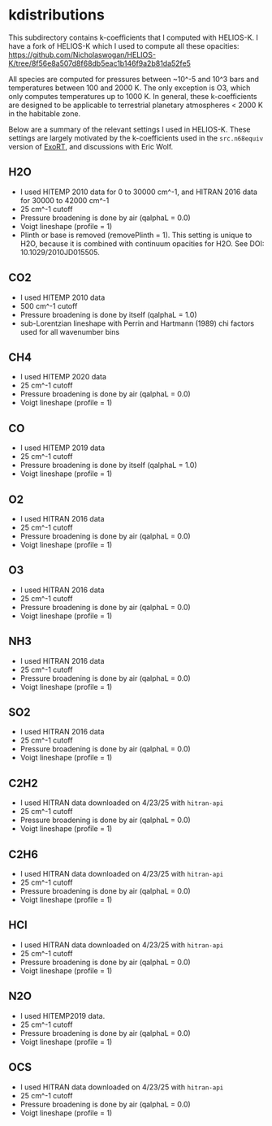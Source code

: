 # kdistributions

This subdirectory contains k-coefficients that I computed with HELIOS-K. I have a fork of HELIOS-K which I used to compute all these opacities: https://github.com/Nicholaswogan/HELIOS-K/tree/8f56e8a507d8f68db5eac1b146f9a2b81da52fe5

All species are computed for pressures between ~10^-5 and 10^3 bars and temperatures between 100 and 2000 K. The only exception is O3, which only computes temperatures up to 1000 K. In general, these k-coefficients are designed to be applicable to terrestrial planetary atmospheres < 2000 K in the habitable zone. 

Below are a summary of the relevant settings I used in HELIOS-K. These settings are largely motivated by the k-coefficients used in the `src.n68equiv` version of [ExoRT](https://github.com/storyofthewolf/ExoRT), and discussions with Eric Wolf.

## H2O
- I used HITEMP 2010 data for 0 to 30000 cm^-1, and HITRAN 2016 data for 30000 to 42000 cm^-1
- 25 cm^-1 cutoff
- Pressure broadening is done by air (qalphaL = 0.0)
- Voigt lineshape (profile = 1)
- Plinth or base is removed (removePlinth = 1). This setting is unique to H2O, because it is combined with continuum opacities for H2O. See DOI: 10.1029/2010JD015505.

## CO2
- I used HITEMP 2010 data
- 500 cm^-1 cutoff
- Pressure broadening is done by itself (qalphaL = 1.0)
- sub-Lorentzian lineshape with Perrin and Hartmann (1989) chi factors used for all wavenumber bins

## CH4
- I used HITEMP 2020 data
- 25 cm^-1 cutoff
- Pressure broadening is done by air (qalphaL = 0.0)
- Voigt lineshape (profile = 1)

## CO
- I used HITEMP 2019 data
- 25 cm^-1 cutoff
- Pressure broadening is done by itself (qalphaL = 1.0)
- Voigt lineshape (profile = 1)

## O2
- I used HITRAN 2016 data
- 25 cm^-1 cutoff
- Pressure broadening is done by air (qalphaL = 0.0)
- Voigt lineshape (profile = 1)

## O3
- I used HITRAN 2016 data
- 25 cm^-1 cutoff
- Pressure broadening is done by air (qalphaL = 0.0)
- Voigt lineshape (profile = 1)

## NH3
- I used HITRAN 2016 data
- 25 cm^-1 cutoff
- Pressure broadening is done by air (qalphaL = 0.0)
- Voigt lineshape (profile = 1)

## SO2
- I used HITRAN 2016 data
- 25 cm^-1 cutoff
- Pressure broadening is done by air (qalphaL = 0.0)
- Voigt lineshape (profile = 1)

## C2H2
- I used HITRAN data downloaded on 4/23/25 with `hitran-api`
- 25 cm^-1 cutoff
- Pressure broadening is done by air (qalphaL = 0.0)
- Voigt lineshape (profile = 1)

## C2H6
- I used HITRAN data downloaded on 4/23/25 with `hitran-api`
- 25 cm^-1 cutoff
- Pressure broadening is done by air (qalphaL = 0.0)
- Voigt lineshape (profile = 1)

## HCl
- I used HITRAN data downloaded on 4/23/25 with `hitran-api`
- 25 cm^-1 cutoff
- Pressure broadening is done by air (qalphaL = 0.0)
- Voigt lineshape (profile = 1)

## N2O
- I used HITEMP2019 data.
- 25 cm^-1 cutoff
- Pressure broadening is done by air (qalphaL = 0.0)
- Voigt lineshape (profile = 1)

## OCS
- I used HITRAN data downloaded on 4/23/25 with `hitran-api`
- 25 cm^-1 cutoff
- Pressure broadening is done by air (qalphaL = 0.0)
- Voigt lineshape (profile = 1)